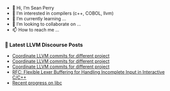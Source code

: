 - 👋 Hi, I’m Sean Perry
- 👀 I’m interested in compilers (c++, COBOL, llvm)
- 🌱 I’m currently learning ...
- 💞️ I’m looking to collaborate on ...
- 📫 How to reach me ...

<!---
s66perry/s66perry is a ✨ special ✨ repository because its `README.md` (this file) appears on your GitHub profile.
You can click the Preview link to take a look at your changes.
--->
### 📕 Latest LLVM Discourse Posts

<!-- DISCOURSE-LLVM:START -->
- [Coordinate LLVM commits for different project](https://discourse.llvm.org/t/coordinate-llvm-commits-for-different-project/63990?page=2#post_32)
- [Coordinate LLVM commits for different project](https://discourse.llvm.org/t/coordinate-llvm-commits-for-different-project/63990?page=2#post_31)
- [Coordinate LLVM commits for different project](https://discourse.llvm.org/t/coordinate-llvm-commits-for-different-project/63990?page=2#post_30)
- [RFC: Flexible Lexer Buffering for Handling Incomplete Input in Interactive C/C++](https://discourse.llvm.org/t/rfc-flexible-lexer-buffering-for-handling-incomplete-input-in-interactive-c-c/64180#post_1)
- [Recent progress on libc](https://discourse.llvm.org/t/recent-progress-on-libc/64179#post_1)
<!-- DISCOURSE-LLVM:END -->
